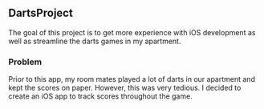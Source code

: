 ## DartsProject
The goal of this project is to get more experience with iOS development as well as streamline the darts games in my apartment.

### Problem
Prior to this app, my room mates played a lot of darts in our apartment and kept the scores on paper. However, this was very tedious. I decided to create an iOS app to track scores throughout the game.
